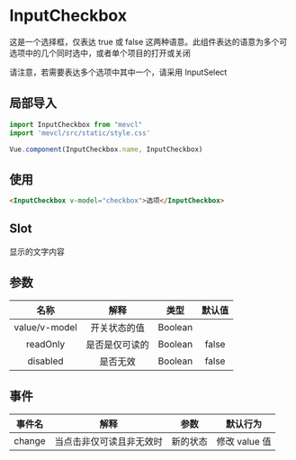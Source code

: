 # InputCheckbox

这是一个选择框，仅表达 true 或 false 这两种语意。此组件表达的语意为多个可选项中的几个同时选中，或者单个项目的打开或关闭

请注意，若需要表达多个选项中其中一个，请采用 InputSelect

## 局部导入
```js
import InputCheckbox from "mevcl"
import 'mevcl/src/static/style.css'

Vue.component(InputCheckbox.name, InputCheckbox)
```

## 使用
```html
<InputCheckbox v-model="checkbox">选项</InputCheckbox>
```

## Slot

显示的文字内容

## 参数

| 名称 | 解释 | 类型 | 默认值 |
|:-:|:-:|:-:|:-:|
| value/v-model | 开关状态的值 | Boolean |  |
| readOnly | 是否是仅可读的 | Boolean | false |
| disabled | 是否无效 | Boolean | false |

## 事件

| 事件名 | 解释 | 参数 | 默认行为 |
|:-:|:-:|:-:|:-:|
| change | 当点击非仅可读且非无效时 | 新的状态 | 修改 value 值 |
